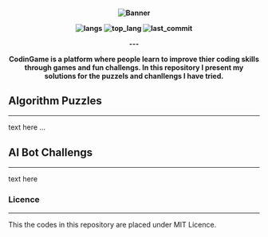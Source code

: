 <h4 align="center"> <img src="imgs/📟_CodingGame_Solutions.png" align="center" alt="Banner" />
<br/>    
<p align="center">
    <img src="https://img.shields.io/github/languages/count/panderior/codingame" alt="langs" />
    <img src="https://img.shields.io/github/languages/top/panderior/codingame" alt="top_lang" />
    <img src="https://img.shields.io/github/last-commit/panderior/codingame" alt="last_commit" />
</p>
---
<p>
    CodinGame is a platform where people learn to improve thier coding skills through games and fun challengs.
    In this repository I present my solutions for the puzzels and chanllengs I have tried.
</p>



## Algorithm Puzzles</h2>
---
text here ...

## AI Bot Challengs</h2>
---
text here

### Licence
---
This the codes in this repository are placed under MIT Licence.

